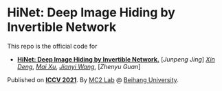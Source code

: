 # HiNet: Deep Image Hiding by Invertible Network
This repo is the official code for

* [**HiNet: Deep Image Hiding by Invertible Network.**](https://link.springer.com/chapter/10.1007/978-3-030-58568-6_24)
[*Junpeng Jing*]
[*Xin Deng*](http://www.commsp.ee.ic.ac.uk/~xindeng/),
[*Mai Xu*](http://shi.buaa.edu.cn/MaiXu/zh_CN/index.htm),
[*Jianyi Wang*](http://buaamc2.net/html/Members/jianyiwang.html),
[*Zhenyu Guan*]

Published on [**ICCV 2021**](http://iccv2021.thecvf.com/home).
By [MC2 Lab](http://buaamc2.net/) @ [Beihang University](http://ev.buaa.edu.cn/).



